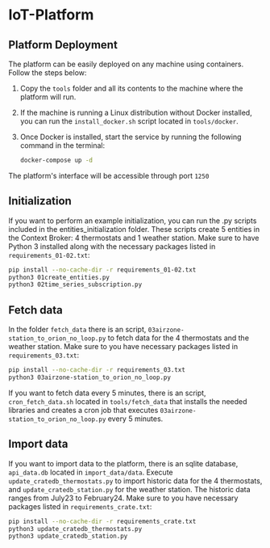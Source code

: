 # IoT-Platform

## Platform Deployment

The platform can be easily deployed on any machine using containers. Follow the steps below:

1. Copy the `tools` folder and all its contents to the machine where the platform will run.

2. If the machine is running a Linux distribution without Docker installed, you can run the `install_docker.sh` script located in `tools/docker`.

3. Once Docker is installed, start the service by running the following command in the terminal:

   ```bash
   docker-compose up -d
   ```

The platform's interface will be accessible through port `1250`

## Initialization

If you want to perform an example initialization, you can run the .py scripts included in the entities_initialization folder. These scripts create 5 entities in the Context Broker: 4 thermostats and 1 weather station.
Make sure to have Python 3 installed along with the necessary packages listed in `requirements_01-02.txt`:

   ```bash
   pip install --no-cache-dir -r requirements_01-02.txt
   python3 01create_entities.py
   python3 02time_series_subscription.py
   ```

## Fetch data

In the folder `fetch_data` there is an script, `03airzone-station_to_orion_no_loop.py` to fetch data for the 4 thermostats and the weather station.
Make sure to you have necessary packages listed in `requirements_03.txt`:

   ```bash
   pip install --no-cache-dir -r requirements_03.txt
   python3 03airzone-station_to_orion_no_loop.py
   ```

If you want to fetch data every 5 minutes, there is an script, `cron_fetch_data.sh` located in `tools/fetch_data` that installs the needed libraries and creates a cron job that executes `03airzone-station_to_orion_no_loop.py` every 5 minutes.

## Import data

If you want to import data to the platform, there is an sqlite database, `api_data.db` located in `import_data/data`.
Execute `update_cratedb_thermostats.py` to import historic data for the 4 thermostats, and `update_cratedb_station.py` for the weather station. The historic data ranges from July23 to February24.
Make sure to you have necessary packages listed in `requirements_crate.txt`:

   ```bash
   pip install --no-cache-dir -r requirements_crate.txt
   python3 update_cratedb_thermostats.py
   python3 update_cratedb_station.py
   ```
